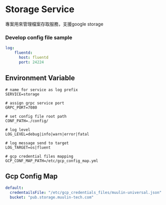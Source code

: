# Storage Service

專案用來管理檔案存取服務，支援google storage

### Develop config file sample
```yaml
log:
    fluentd:
      host: fluentd
      port: 24224

```


## Environment Variable

```env
# name for service as log prefix
SERVICE=storage

# assign grpc service port
GRPC_PORT=7080

# set config file root path
CONF_PATH=./config/

# log level
LOG_LEVEL=debug|info|warn|error|fatal

# log message send to target
LOG_TARGET=os|fluent

# gcp credential files mapping
GCP_CONF_MAP_PATH=/etc/gcp_config_map.yml
```

## Gcp Config Map
```yaml
default:
  credentailsFile: "/etc/gcp_credentials_files/muulin-universal.json"
  bucket: "pub.storage.muulin-tech.com"
```
